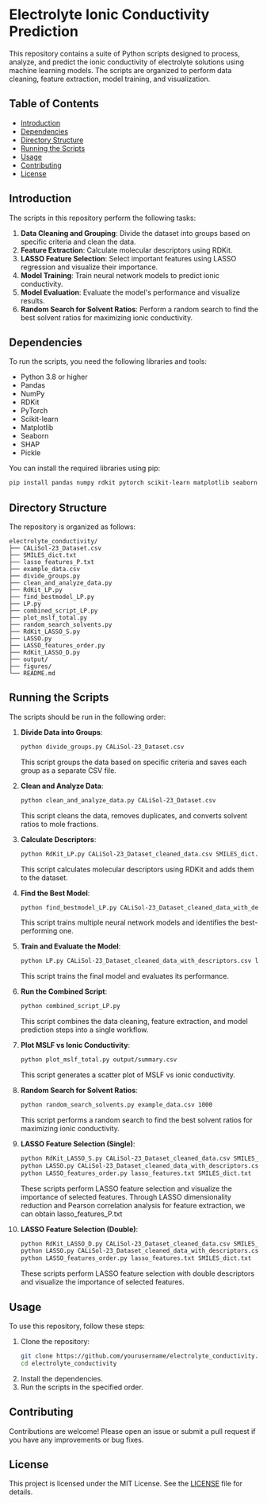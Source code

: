 # Electrolyte Ionic Conductivity Prediction

This repository contains a suite of Python scripts designed to process, analyze, and predict the ionic conductivity of electrolyte solutions using machine learning models. The scripts are organized to perform data cleaning, feature extraction, model training, and visualization.

## Table of Contents

- [Introduction](#introduction)
- [Dependencies](#dependencies)
- [Directory Structure](#directory-structure)
- [Running the Scripts](#running-the-scripts)
- [Usage](#usage)
- [Contributing](#contributing)
- [License](#license)

## Introduction

The scripts in this repository perform the following tasks:
1. **Data Cleaning and Grouping**: Divide the dataset into groups based on specific criteria and clean the data.
2. **Feature Extraction**: Calculate molecular descriptors using RDKit.
3. **LASSO Feature Selection**: Select important features using LASSO regression and visualize their importance.
4. **Model Training**: Train neural network models to predict ionic conductivity.
5. **Model Evaluation**: Evaluate the model's performance and visualize results.
6. **Random Search for Solvent Ratios**: Perform a random search to find the best solvent ratios for maximizing ionic conductivity.


## Dependencies

To run the scripts, you need the following libraries and tools:
- Python 3.8 or higher
- Pandas
- NumPy
- RDKit
- PyTorch
- Scikit-learn
- Matplotlib
- Seaborn
- SHAP
- Pickle

You can install the required libraries using pip:
```bash
pip install pandas numpy rdkit pytorch scikit-learn matplotlib seaborn shap
```

## Directory Structure

The repository is organized as follows:
```
electrolyte_conductivity/
├── CALiSol-23_Dataset.csv
├── SMILES_dict.txt
├── lasso_features_P.txt
├── example_data.csv
├── divide_groups.py
├── clean_and_analyze_data.py
├── RdKit_LP.py
├── find_bestmodel_LP.py
├── LP.py
├── combined_script_LP.py
├── plot_mslf_total.py
├── random_search_solvents.py
├── RdKit_LASSO_S.py
├── LASSO.py
├── LASSO_features_order.py
├── RdKit_LASSO_D.py
├── output/
├── figures/
└── README.md
```

## Running the Scripts

The scripts should be run in the following order:

1. **Divide Data into Groups**:
   ```bash
   python divide_groups.py CALiSol-23_Dataset.csv
   ```
   This script groups the data based on specific criteria and saves each group as a separate CSV file.

2. **Clean and Analyze Data**:
   ```bash
   python clean_and_analyze_data.py CALiSol-23_Dataset.csv
   ```
   This script cleans the data, removes duplicates, and converts solvent ratios to mole fractions.

3. **Calculate Descriptors**:
   ```bash
   python RdKit_LP.py CALiSol-23_Dataset_cleaned_data.csv SMILES_dict.txt
   ```
   This script calculates molecular descriptors using RDKit and adds them to the dataset.

4. **Find the Best Model**:
   ```bash
   python find_bestmodel_LP.py CALiSol-23_Dataset_cleaned_data_with_descriptors.csv lasso_features_P.txt
   ```
   This script trains multiple neural network models and identifies the best-performing one.

5. **Train and Evaluate the Model**:
   ```bash
   python LP.py CALiSol-23_Dataset_cleaned_data_with_descriptors.csv lasso_features_P.txt
   ```
   This script trains the final model and evaluates its performance.

6. **Run the Combined Script**:
   ```bash
   python combined_script_LP.py
   ```
   This script combines the data cleaning, feature extraction, and model prediction steps into a single workflow.

7. **Plot MSLF vs Ionic Conductivity**:
   ```bash
   python plot_mslf_total.py output/summary.csv
   ```
   This script generates a scatter plot of MSLF vs ionic conductivity.

8. **Random Search for Solvent Ratios**:
   ```bash
   python random_search_solvents.py example_data.csv 1000
   ```
   This script performs a random search to find the best solvent ratios for maximizing ionic conductivity.

9. **LASSO Feature Selection (Single)**:
   ```bash
   python RdKit_LASSO_S.py CALiSol-23_Dataset_cleaned_data.csv SMILES_dict.txt
   python LASSO.py CALiSol-23_Dataset_cleaned_data_with_descriptors.csv SMILES_dict.txt
   python LASSO_features_order.py lasso_features.txt SMILES_dict.txt
   ```
   These scripts perform LASSO feature selection and visualize the importance of selected features. Through LASSO dimensionality reduction and Pearson correlation analysis for feature extraction, we can obtain lasso_features_P.txt

10. **LASSO Feature Selection (Double)**:
    ```bash
    python RdKit_LASSO_D.py CALiSol-23_Dataset_cleaned_data.csv SMILES_dict.txt
    python LASSO.py CALiSol-23_Dataset_cleaned_data_with_descriptors.csv SMILES_dict.txt
    python LASSO_features_order.py lasso_features.txt SMILES_dict.txt
    ```
    These scripts perform LASSO feature selection with double descriptors and visualize the importance of selected features.

## Usage

To use this repository, follow these steps:
1. Clone the repository:
   ```bash
   git clone https://github.com/yourusername/electrolyte_conductivity.git
   cd electrolyte_conductivity
   ```
2. Install the dependencies.
3. Run the scripts in the specified order.

## Contributing

Contributions are welcome! Please open an issue or submit a pull request if you have any improvements or bug fixes.

## License

This project is licensed under the MIT License. See the [LICENSE](LICENSE) file for details.
